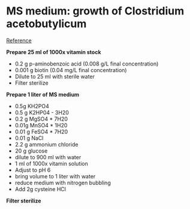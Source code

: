 # MS medium: growth of Clostridium acetobutylicum 

[Reference](https://journals.asm.org/doi/10.1128/jb.176.5.1443-1450.1994)

**Prepare 25 ml of 1000x vitamin stock**
* 0.2 g p-aminobenzoic acid (0.008 g/L final concentration)
* 0.001 g biotin (0.04 mg/L final concentration)
* Dilute to 25 ml with sterile water
* Filter sterilize

**Prepare 1 liter of MS medium**
* 0.5g KH2PO4
* 0.5 g K2HP04 - 3H20
* 0.2 g MgSO4 * 7H20
* 0.01g MnSO4 * 1H20
* 0.01 g FeSO4 * 7H20
* 0.01 g NaCl
* 2.2 g ammonium chloride
* 20 g glucose
* dilute to 900 ml with water
* 1 ml of 1000x vitamin solution
* Adjust to pH 6
* bring volume to 1 liter with water
* reduce medium with nitrogen bubbling
* Add 2g cysteine HCl


**Filter sterilize**

